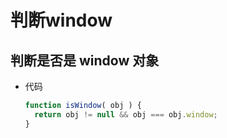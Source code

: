 # 判断window

## 判断是否是 window 对象

  - 代码

    ```javascript
    function isWindow( obj ) {
      return obj != null && obj === obj.window;
    }
    ```
